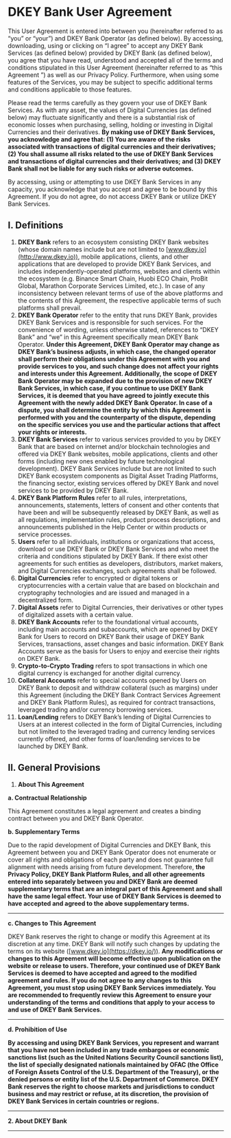 # DKEY Bank User Agreement

This User Agreement is entered into between you (hereinafter referred to as “you” or “your”) and DKEY Bank Operator (as defined below). By accessing, downloading, using or clicking on “I agree” to accept any DKEY Bank Services (as defined below) provided by DKEY Bank (as defined below), you agree that you have read, understood and accepted all of the terms and conditions stipulated in this User Agreement (hereinafter referred to as “this Agreement ”) as well as our Privacy Policy. Furthermore, when using some features of the Services, you may be subject to specific additional terms and conditions applicable to those features.



Please read the terms carefully as they govern your use of DKEY Bank Services. As with any asset, the values of Digital Currencies (as defined below) may fluctuate significantly and there is a substantial risk of economic losses when purchasing, selling, holding or investing in Digital Currencies and their derivatives. **By making use of DKEY Bank Services, you acknowledge and agree that: (1) You are aware of the risks associated with transactions of digital currencies and their derivatives; (2) You shall assume all risks related to the use of DKEY Bank Services and transactions of digital currencies and their derivatives; and (3) DKEY Bank shall not be liable for any such risks or adverse outcomes.**



By accessing, using or attempting to use DKEY Bank Services in any capacity, you acknowledge that you accept and agree to be bound by this Agreement. If you do not agree, do not access DKEY Bank or utilize DKEY Bank Services.



## **I. Definitions**

1. **DKEY Bank** refers to an ecosystem consisting DKEY Bank websites (whose domain names include but are not limited to [www.dkey.io](http://www.dkey.io)), mobile applications, clients, and other applications that are developed to provide DKEY Bank Services, and includes independently-operated platforms, websites and clients within the ecosystem (e.g. Binance Smart Chain, Huobi ECO Chain, ProBit Global, Marathon Corporate Services Limited, etc.). In case of any inconsistency between relevant terms of use of the above platforms and the contents of this Agreement, the respective applicable terms of such platforms shall prevail.
2. **DKEY Bank Operator** refer to the entity that runs DKEY Bank, provides DKEY Bank Services and is responsible for such services. For the convenience of wording, unless otherwise stated, references to “DKEY Bank” and “we” in this Agreement specifically mean DKEY Bank Operator. **Under this Agreement, DKEY Bank Operator may change as DKEY Bank’s business adjusts, in which case, the changed operator shall perform their obligations under this Agreement with you and provide services to you, and such change does not affect your rights and interests under this Agreement. Additionally, the scope of DKEY Bank Operator may be expanded due to the provision of new DKEY Bank Services, in which case, if you continue to use DKEY Bank Services, it is deemed that you have agreed to jointly execute this Agreement with the newly added DKEY Bank Operator. In case of a dispute, you shall determine the entity by which this Agreement is performed with you and the counterparty of the dispute, depending on the specific services you use and the particular actions that affect your rights or interests.**
3. **DKEY Bank Services** refer to various services provided to you by DKEY Bank that are based on internet and/or blockchain technologies and offered via DKEY Bank websites, mobile applications, clients and other forms (including new ones enabled by future technological development). DKEY Bank Services include but are not limited to such DKEY Bank ecosystem components as Digital Asset Trading Platforms, the financing sector, existing services offered by DKEY Bank and novel services to be provided by DKEY Bank.
4. **DKEY Bank Platform Rules** refer to all rules, interpretations, announcements, statements, letters of consent and other contents that have been and will be subsequently released by DKEY Bank, as well as all regulations, implementation rules, product process descriptions, and announcements published in the Help Center or within products or service processes.
5. **Users** refer to all individuals, institutions or organizations that access, download or use DKEY Bank or DKEY Bank Services and who meet the criteria and conditions stipulated by DKEY Bank. If there exist other agreements for such entities as developers, distributors, market makers, and Digital Currencies exchanges, such agreements shall be followed.
6. **Digital Currencies** refer to encrypted or digital tokens or cryptocurrencies with a certain value that are based on blockchain and cryptography technologies and are issued and managed in a decentralized form.
7. **Digital Assets** refer to Digital Currencies, their derivatives or other types of digitalized assets with a certain value.
8. **DKEY Bank Accounts** refer to the foundational virtual accounts, including main accounts and subaccounts, which are opened by DKEY Bank for Users to record on DKEY Bank their usage of DKEY Bank Services, transactions, asset changes and basic information. DKEY Bank Accounts serve as the basis for Users to enjoy and exercise their rights on DKEY Bank.
9. **Crypto-to-Crypto Trading** refers to spot transactions in which one digital currency is exchanged for another digital currency.
10. **Collateral Accounts** refer to special accounts opened by Users on DKEY Bank to deposit and withdraw collateral (such as margins) under this Agreement (including the DKEY Bank Contract Services Agreement and DKEY Bank Platform Rules), as required for contract transactions, leveraged trading and/or currency borrowing services.
11. **Loan/Lending** refers to DKEY Bank’s lending of Digital Currencies to Users at an interest collected in the form of Digital Currencies, including but not limited to the leveraged trading and currency lending services currently offered, and other forms of loan/lending services to be launched by DKEY Bank.

## **II. General Provisions**

1. **About This Agreement**

**a. Contractual Relationship**&#x20;

This Agreement constitutes a legal agreement and creates a binding contract between you and DKEY Bank Operator.



**b. Supplementary Terms**

Due to the rapid development of Digital Currencies and DKEY Bank, this Agreement between you and DKEY Bank Operator does not enumerate or cover all rights and obligations of each party and does not guarantee full alignment with needs arising from future development. Therefore, **the Privacy Policy, DKEY Bank Platform Rules, and all other agreements entered into separately between you and DKEY Bank are deemed supplementary terms that are an integral part of this Agreement and shall have the same legal effect. Your use of DKEY Bank Services is deemed to have accepted and agreed to the above supplementary terms.**

****

**c. Changes to This Agreement**&#x20;

DKEY Bank reserves the right to change or modify this Agreement at its discretion at any time. DKEY Bank will notify such changes by updating the terms on its website ([www.dkey.io](https://dkey.io/)). **Any modifications or changes to this Agreement will become effective upon publication on the website or release to users. Therefore, your continued use of DKEY Bank Services is deemed to have accepted and agreed to the modified agreement and rules. If you do not agree to any changes to this Agreement, you must stop using DKEY Bank Services immediately. You are recommended to frequently review this Agreement to ensure your understanding of the terms and conditions that apply to your access to and use of DKEY Bank Services.**

****

**d. Prohibition of Use**&#x20;

**By accessing and using DKEY Bank Services, you represent and warrant that you have not been included in any trade embargoes or economic sanctions list (such as the United Nations Security Council sanctions list), the list of specially designated nationals maintained by OFAC (the Office of Foreign Assets Control of the U.S. Department of the Treasury), or the denied persons or entity list of the U.S. Department of Commerce. DKEY Bank reserves the right to choose markets and jurisdictions to conduct business and may restrict or refuse, at its discretion, the provision of DKEY Bank Services in certain countries or regions.**

****

**2. About DKEY Bank**

****

